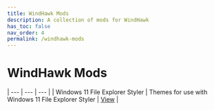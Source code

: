 ```yaml
---
title: WindHawk Mods
description: A collection of mods for WindHawk
has_toc: false
nav_order: 4
permalink: /windhawk-mods
---
```


WindHawk Mods
=======================================


| --- | --- | --- |
| Windows 11 File Explorer Styler | Themes for use with Windows 11 File Explorer Styler | [View][Windows11FileExplorerStyler] |  

<!-- ///////////////////////////////////////////////////////////////////////////////////////////////////////////////////////////////////////////////////// -->

[Windows11FileExplorerStyler]: /windhawk-mods/windows-11-file-explorer-styler

<!-- ///////////////////////////////////////////////////////////////////////////////////////////////////////////////////////////////////////////////////// -->
